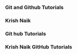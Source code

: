 ### Git and Github Tutorials

### Krish Naik

### Git hub Tutorials

### Krish Naik GitHub Tutorials
